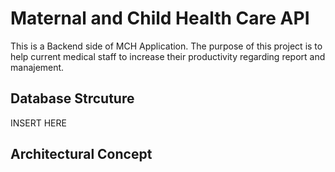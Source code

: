 # Maternal and Child Health Care API
This is a Backend side of MCH Application. 
The purpose of this project is to help current medical staff to increase their productivity regarding report and manajement.

## Database Strcuture
INSERT HERE

## Architectural Concept